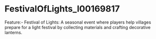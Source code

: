 # FestivalOfLights_l00169817
Feature:- Festival of Lights: A seasonal event where players help villages prepare for a light festival by collecting materials and crafting decorative lanterns.
